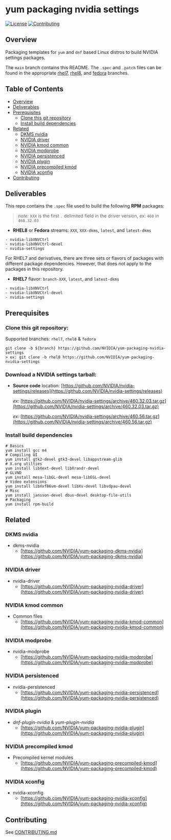 # yum packaging nvidia settings

[![License](https://img.shields.io/badge/License-Apache%202.0-blue.svg)](https://opensource.org/licenses/Apache-2.0)
[![Contributing](https://img.shields.io/badge/Contributing-Developer%20Certificate%20of%20Origin-violet)](https://developercertificate.org)

## Overview

Packaging templates for `yum` and `dnf` based Linux distros to build NVIDIA settings packages.

The `main` branch contains this README. The `.spec` and `.patch` files can be found in the appropriate [rhel7](../../tree/rhel7), [rhel8](../../tree/rhel8), and [fedora](../../tree/fedora) branches.

## Table of Contents

- [Overview](#Overview)
- [Deliverables](#Deliverables)
- [Prerequisites](#Prerequisites)
  * [Clone this git repository](#Clone-this-git-repository)
  * [Install build dependencies](#Install-build-dependencies)
- [Related](#Related)
  * [DKMS nvidia](#DKMS-nvidia)
  * [NVIDIA driver](#NVIDIA-driver)
  * [NVIDIA kmod common](#NVIDIA-kmod-common)
  * [NVIDIA modprobe](#NVIDIA-modprobe)
  * [NVIDIA persistenced](#NVIDIA-persistenced)
  * [NVIDIA plugin](#NVIDIA-plugin)
  * [NVIDIA precompiled kmod](#NVIDIA-precompiled-kmod)
  * [NVIDIA xconfig](#NVIDIA-xconfig)
- [Contributing](#Contributing)


## Deliverables

This repo contains the `.spec` file used to build the following **RPM** packages:


> _note:_ `XXX` is the first `.` delimited field in the driver version, ex: `460` in `460.32.03`

* **RHEL8** or **Fedora** streams: `XXX`, `XXX-dkms`, `latest`, and `latest-dkms`
 ```shell
 - nvidia-libXNVCtrl
 - nvidia-libXNVCtrl-devel
 - nvidia-settings
 ```


For RHEL7 and derivatives, there are three sets or flavors of packages with different package dependencies. However, that does not apply to the packages in this repository.

* **RHEL7** flavor: `branch-XXX`, `latest`, and `latest-dkms`
 ```shell
 - nvidia-libXNVCtrl
 - nvidia-libXNVCtrl-devel
 - nvidia-settings
 ```


## Prerequisites

### Clone this git repository:

Supported branches: `rhel7`, `rhel8` & `fedora`

```shell
git clone -b ${branch} https://github.com/NVIDIA/yum-packaging-nvidia-settings
> ex: git clone -b rhel8 https://github.com/NVIDIA/yum-packaging-nvidia-settings
```

### Download a NVIDIA settings tarball:

* **Source code** location: [https://github.com/NVIDIA/nvidia-settings/releases](https://github.com/NVIDIA/nvidia-settings/releases)

  *ex:* [https://github.com/NVIDIA/nvidia-settings/archive/460.32.03.tar.gz](https://github.com/NVIDIA/nvidia-settings/archive/460.32.03.tar.gz)

  *ex:* [https://github.com/NVIDIA/nvidia-settings/archive/460.56.tar.gz](https://github.com/NVIDIA/nvidia-settings/archive/460.56.tar.gz)

### Install build dependencies

```shell
# Basics
yum install gcc m4
# Compiling UI
yum install gtk2-devel gtk3-devel libappstream-glib
# X.org utilties
yum install libXext-devel libXrandr-devel
# GLVND
yum install mesa-libGL-devel mesa-libEGL-devel
# Video extensions
yum install libXxf86vm-devel libXv-devel libvdpau-devel
# Misc
yum install jansson-devel dbus-devel desktop-file-utils
# Packaging
yum install rpm-build
```

## Related

### DKMS nvidia

- dkms-nvidia
  * [https://github.com/NVIDIA/yum-packaging-dkms-nvidia](https://github.com/NVIDIA/yum-packaging-dkms-nvidia)

### NVIDIA driver

- nvidia-driver
  * [https://github.com/NVIDIA/yum-packaging-nvidia-driver](https://github.com/NVIDIA/yum-packaging-nvidia-driver)

### NVIDIA kmod common

- Common files
  * [https://github.com/NVIDIA/yum-packaging-nvidia-kmod-common](https://github.com/NVIDIA/yum-packaging-nvidia-kmod-common)

### NVIDIA modprobe

- nvidia-modprobe
  * [https://github.com/NVIDIA/yum-packaging-nvidia-modprobe](https://github.com/NVIDIA/yum-packaging-nvidia-modprobe)

### NVIDIA persistenced

- nvidia-persistenced
  * [https://github.com/NVIDIA/yum-packaging-nvidia-persistenced](https://github.com/NVIDIA/yum-packaging-nvidia-persistenced)

### NVIDIA plugin

- _dnf-plugin-nvidia_ & _yum-plugin-nvidia_
  * [https://github.com/NVIDIA/yum-packaging-nvidia-plugin](https://github.com/NVIDIA/yum-packaging-nvidia-plugin)

### NVIDIA precompiled kmod

- Precompiled kernel modules
  * [https://github.com/NVIDIA/yum-packaging-precompiled-kmod](https://github.com/NVIDIA/yum-packaging-precompiled-kmod)

### NVIDIA xconfig

- nvidia-xconfig
  * [https://github.com/NVIDIA/yum-packaging-nvidia-xconfig](https://github.com/NVIDIA/yum-packaging-nvidia-xconfig)


## Contributing

See [CONTRIBUTING.md](CONTRIBUTING.md)
